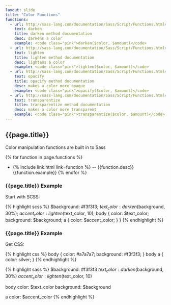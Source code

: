 ```yaml
---
layout: slide
title: "Color Functions"
functions:
  - url: http://sass-lang.com/documentation/Sass/Script/Functions.html#darken-instance_method
    text: darken
    title: darken method documentation
    desc: darkens a color
    example: <code class="pink">darken($color, $amount)</code>
  - url: http://sass-lang.com/documentation/Sass/Script/Functions.html#lighten-instance_method
    text: lighten
    title: lighten method documentation
    desc: lightens a color
    example: <code class="pink">lighten($color, $amount)</code>
  - url: http://sass-lang.com/documentation/Sass/Script/Functions.html#opacify-instance_method
    text: opacify
    title: opacify method documentation
    desc: makes a color more opaque
    example: <code class="pink">opacify($color, $amount)</code>
  - url: http://sass-lang.com/documentation/Sass/Script/Functions.html#transparentize-instance_method
    text: transparentize
    title: transparentize method documentation
    desc: makes a color more transparent
    example: <code class="pink">transparentize($color, $amount)</code>
---
```




<section>

## {{page.title}}

Color manipulation functions are built in to Sass

{% for function in page.functions %}
* {% include link.html link=function %} -- {{function.desc}} <br /> {{function.example}}
{% endfor %}

</section>

<section>

### {{page.title}} Example

Start with SCSS:

{% highlight scss %}
$background: #f3f3f3;
$text_color: darken($background, 30%);
$accent_color: lighten($text_color, 10);
body {
  color: $text_color;
  background: $background;
  a {
    color: $accent_color;
  }
}
{% endhighlight %}


</section>

<section>

### {{page.title}} Example

Get CSS:


{% highlight css %}
body {
  color: #a7a7a7;
  background: #f3f3f3; }
body a {
  color: silver; }
{% endhighlight %}


</section>

<aside class="notes">

{% highlight sass %}
$background: #f3f3f3
$text_color: darken($background, 30%)
$accent_color: lighten($text_color, 10)

body
  color: $text_color
  background: $background

  a
    color: $accent_color
{% endhighlight %}

</aside>
